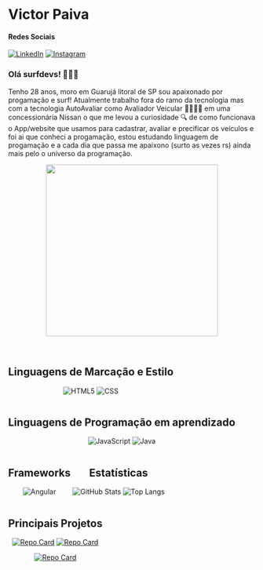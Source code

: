 # Victor Paiva

#### Redes Sociais

[![LinkedIn](https://img.shields.io/badge/LinkedIn-000?style=for-the-badge&logo=linkedin&logoColor=0E76A8)](https://www.linkedin.com/in/victorpaivas/)
[![Instagram](https://img.shields.io/badge/Instagram-000?style=for-the-badge&logo=instagram)]([https://www.instagram.com/victorpaivas)

### Olá surfdevs! 🏄🏻‍♂️

Tenho 28 anos, moro em Guarujá litoral de SP sou apaixonado por progamação e surf! Atualmente trabalho fora do ramo da tecnologia mas com a tecnologia AutoAvaliar como Avaliador Veicular 🕵🏻‍♂️🚗 em uma concessionária Nissan o que me levou a curiosidade 🔍 de como funcionava o App/website que usamos para cadastrar, avaliar e precificar os veículos e foi ai que conheci a progamação, estou estudando linguagem de progamação e a cada dia que passa me apaixono (surto as vezes rs) ainda mais pelo o universo da programação.

<p align="center"><img src="https://i.makeagif.com/media/7-05-2015/8SLHO1.gif" width="350"></p>

<br>

<div style="display: inline-block" align="center">
  
 ## Linguagens de Marcação e Estilo
![HTML5](https://img.shields.io/badge/HTML5-000?style=for-the-badge&logo=html5)
![CSS](https://img.shields.io/badge/css-000?style=for-the-badge&logo=CSS3)
</div>



<div style="display: inline-block" align="center">
  
 ## Linguagens de Programação em aprendizado
![JavaScript](https://img.shields.io/badge/JavaScript-000?style=for-the-badge&logo=javascript)
![Java](https://img.shields.io/badge/Java-000?style=for-the-badge&logo=java)

</div>

<div style="display: inline-block" align="center">

## Frameworks
![Angular](https://img.shields.io/badge/Angular-000?style=for-the-badge&logo=angular&logoColor=C3002F)

</div>

<div style="display: inline-block" align="center">

 ## Estatísticas 
  
![GitHub Stats](https://github-readme-stats.vercel.app/api?username=victorpaivas&theme=gotham) ![Top Langs](https://github-readme-stats-git-masterrstaa-rickstaa.vercel.app/api/top-langs/?username=victorpaivas&theme=gotham)

</div>

<div style="display: inline-block" align="center">

## Principais Projetos

[![Repo Card](https://github-readme-stats.vercel.app/api/pin/?username=victorpaivas&repo=victorpaivas.github.io&theme=gotham)](https://github.com/victorpaivas/victorpaivas.github.io) [![Repo Card](https://github-readme-stats.vercel.app/api/pin/?username=victorpaivas&repo=calculadoraimc-js&theme=gotham)](https://github.com/victorpaivas/calculadoraimc-js)

[![Repo Card](https://github-readme-stats.vercel.app/api/pin/?username=victorpaivas&repo=projeto-navbar&theme=gotham)](https://github.com/victorpaivas/projeto-navbar)

</div>
